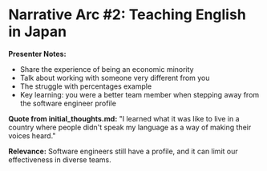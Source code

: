 # Narrative Arc #2: Teaching English in Japan

**Presenter Notes:**
- Share the experience of being an economic minority
- Talk about working with someone very different from you
- The struggle with percentages example
- Key learning: you were a better team member when stepping away from the software engineer profile

**Quote from initial_thoughts.md:**
"I learned what it was like to live in a country where people didn't speak my language as a way of making their voices heard."

**Relevance:** Software engineers still have a profile, and it can limit our effectiveness in diverse teams. 